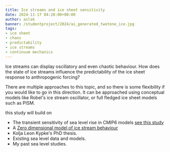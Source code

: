 ```yaml
---
title: Ice streams and ice sheet sensitivity
date: 2024-11-17 04:28:00+00:00
author: aslak
banner: /studentproject/2024/ai_generated_twotone_ice.jpg
tags:
- ice sheet
- chaos
- predictability
- ice streams
- continuum mechanics
---
```


Ice streams can display oscillatory and even chaotic behaviour. How does the state of ice streams influence the predictability of the ice sheet response to anthropogenic forcing?   

<!--more-->

There are multiple approaches to this topic, and so there is some flexibility if you would like to go in this direction. It can be approached using conceptual models like Robel's ice stream oscillator, or full fledged ice sheet models such as PISM.


this study will build on
* The transient sensitivity of sea level rise in CMIP6 models [see this study](/publication/2019-12-01-hurricane-damage-area-of-total-destruction/)
* A [Zero dimensional model of ice stream behaviour](https://agupubs.onlinelibrary.wiley.com/doi/full/10.1002/jgrf.20072)
* Kolja Leon Kypke's PhD thesis.
* Existing sea level data and models.
* My past sea level studies.